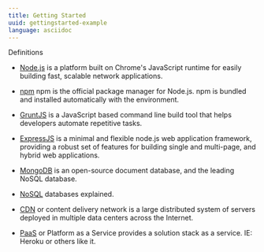 ```yaml
---
title: Getting Started
uuid: gettingstarted-example
language: asciidoc
---
```


Definitions

* [Node.js](http://nodejs.org/) is a platform built on Chrome's JavaScript runtime for easily building fast, scalable network applications.

* [npm](http://en.wikipedia.org/wiki/Npm_(software)) npm is the official package manager for Node.js. npm is bundled and installed automatically with the environment.

* [GruntJS](http://gruntjs.com/) is a JavaScript based command line build tool that helps developers automate repetitive tasks.

* [ExpressJS](http://expressjs.com/) is a minimal and flexible node.js web application framework, providing a robust set of features for building single and multi-page, and hybrid web applications.

* [MongoDB](http://www.mongodb.org) is an open-source document database, and the leading NoSQL database.

* [NoSQL](http://www.mongodb.com/nosql-explained) databases explained.

* [CDN](http://en.wikipedia.org/wiki/Content_delivery_network) or content delivery network is a large distributed system of servers deployed in multiple data centers across the Internet.

* [PaaS](http://en.wikipedia.org/wiki/Platform_as_a_service) or Platform as a Service provides a solution stack as a service. IE: Heroku or others like it.